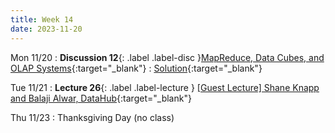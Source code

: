 ```yaml
---
title: Week 14
date: 2023-11-20
---
```


Mon 11/20
: **Discussion 12**{: .label .label-disc }[MapReduce, Data Cubes, and OLAP Systems](https://drive.google.com/file/d/1ERT4-4VldqgUDfp3o9hD_XcDb2JwhTFh/view?usp=drive_link){:target="\_blank"}
  : [Solution](https://drive.google.com/file/d/1ef_5ZXmpPyhNRlNDS019VoRK3_b4QfXi/view?usp=drive_link){:target="\_blank"}

Tue 11/21
: **Lecture 26**{: .label .label-lecture } [[Guest Lecture] Shane Knapp and Balaji Alwar, DataHub](https://docs.google.com/presentation/d/12JEtNI5D8KE-X014tf4ltA11EChbojztn26PDGpGXUU/edit?usp=sharing){:target="\_blank"}

Thu 11/23
: Thanksgiving Day (no class)
